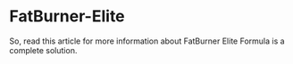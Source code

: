 # FatBurner-Elite
So, read this article for more information about FatBurner Elite Formula is a complete solution.
